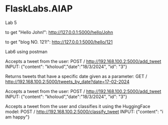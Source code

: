 # FlaskLabs.AIAP
Lab 5

to get "Hello John!":
http://127.0.0.1:5000/hello/John 

to get "blog NO. 121!":
http://127.0.0.1:5000/hello/121 


Lab6 using postman

Accepts a tweet from the user:
POST / http://192.168.100.2:5000/add_tweet
INPUT: {"content": "kholoud","date":"18/3/2024", "id": "3"}

Returns tweets that have a specific date given as a parameter:
GET / http://192.168.100.2:5000/tweets_by_date?date=17-02-2024

Accepts a tweet from the user:
POST / http://192.168.100.2:5000/add_tweet
INPUT: {"content": "kholoud","date":"18/3/2024", "id": "3"}

Accepts a tweet from the user and classifies it using the HuggingFace model:
POST / http://192.168.100.2:5000/classify_tweet
INPUT: {"content": "i am happy"}
